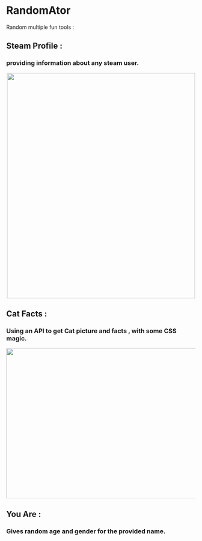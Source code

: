 # RandomAtor
Random multiple fun tools :

## Steam Profile : 
### providing information about any steam user.

<p align="center" align='right'>
  <img src="https://github.com/LegitaDev/RandomAtor/assets/50632062/5ae9d632-5d82-4333-b7ae-0029c913f236" width="500" height="600" />
</p>

## Cat Facts : 
### Using an API to get Cat picture and facts , with some CSS magic.

<p align="center" align='right'>
  <img src="https://github.com/LegitaDev/RandomAtor/assets/50632062/a463c90d-2da1-4ba0-8573-2f82712bfc18" width="800" height="400" />
</p>

## You Are : 
### Gives random age and gender for the provided name.
